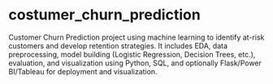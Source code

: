 # costumer_churn_prediction
Customer Churn Prediction project using machine learning to identify at-risk customers and develop retention strategies. It includes EDA, data preprocessing, model building (Logistic Regression, Decision Trees, etc.), evaluation, and visualization using Python, SQL, and optionally Flask/Power BI/Tableau for deployment and visualization.
